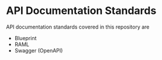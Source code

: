 # API Documentation Standards

API documentation standards covered in this repository are

* Blueprint
* RAML
* Swagger (OpenAPI)